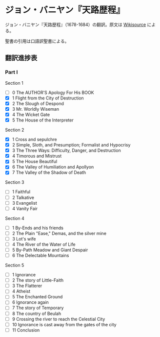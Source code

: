# ジョン・バニヤン『天路歴程』

ジョン・バニヤン『天路歴程』（1678-1684）の翻訳。原文は [Wikisource](https://en.wikisource.org/wiki/The_Pilgrim%27s_Progress) による。

聖書の引用は口語訳聖書による。

## 翻訳進捗表

### Part I

Section 1
+ [ ] 0	The AUTHOR'S Apology For His BOOK
+ [x] 1	Flight from the City of Destruction
+ [x] 2	The Slough of Despond
+ [x] 3	Mr. Worldly Wiseman
+ [x] 4	The Wicket Gate
+ [x] 5	The House of the Interpreter

Section 2
+ [x] 1	Cross and sepulchre
+ [x] 2	Simple, Sloth, and Presumption; Formalist and Hypocrisy
+ [x] 3	The Three Ways: Difficulty, Danger, and Destruction
+ [x] 4	Timorous and Mistrust
+ [x] 5	The House Beautiful
+ [x] 6	The Valley of Humiliation and Apollyon
+ [x] 7	The Valley of the Shadow of Death

Section 3
+ [ ] 1	Faithful
+ [ ] 2	Talkative
+ [ ] 3	Evangelist
+ [ ] 4	Vanity Fair

Section 4
+ [ ] 1	By-Ends and his friends
+ [ ] 2	The Plain "Ease," Demas, and the silver mine
+ [ ] 3	Lot's wife
+ [ ] 4	The River of the Water of Life
+ [ ] 5	By-Path Meadow and Giant Despair
+ [ ] 6	The Delectable Mountains

Section 5
+ [ ] 1	Ignorance
+ [ ] 2	The story of Little-Faith
+ [ ] 3	The Flatterer
+ [ ] 4	Atheist
+ [ ] 5	The Enchanted Ground
+ [ ] 6	Ignorance again
+ [ ] 7	The story of Temporary
+ [ ] 8	The country of Beulah
+ [ ] 9	Crossing the river to reach the Celestial City
+ [ ] 10	Ignorance is cast away from the gates of the city
+ [ ] 11	Conclusion
